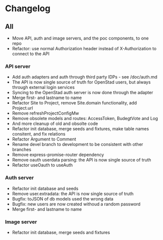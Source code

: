 # Changelog

## All
* Move API, auth and image servers, and the poc components, to one repo
* Refactor: use normal Authorization header instead of X-Authorization to connect to the API

### API server
* Add auth adapters and auth through third party IDPs - see /doc/auth.md
* The API is now single source of truth for OpenStad users, but always through external login services
* Syncing to the OpenStad auth server is now done through the adapter
* Merge first- and lastname to name
* Refactor Site to Project, remove Site.domain functionality, add Project.url
* Remove refreshProjectConfigMw
* Remove obsolete models and routes: AccessToken, BudegtVote and Log
* And more cleanup of old and obsolte code
* Refactor init database, merge seeds and fixtures, make table names consitent, and fix relations
* Refactor Argument to Comment
* Rename devel branch to development to be consistent with other branches
* Remove express-promise-router dependency
* Remove oauth userdata parsing: the API is now single source of truth
* Refactor useOauth to useAuth

### Auth server
* Refactor init database and seeds
* Remove user.extradata: the API is now single source of truth
* Bugfix: toJSON of db models used the wrong data
* Bugfix: new users are now created withoud a random password
* Merge first- and lastname to name

### Image server
* Refactor init database, merge seeds and fixtures

